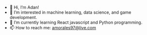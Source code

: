 - 👋 Hi, I’m Adan!
- 👀 I’m interested in machine learning, data science, and game development.
- 🌱 I’m currently learning React javascript and Python programming.
- 📫 How to reach me: amorales97@live.com

<!---
amoral97/amoral97 is a ✨ special ✨ repository because its `README.md` (this file) appears on your GitHub profile.
You can click the Preview link to take a look at your changes.
--->
